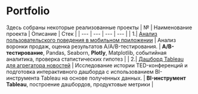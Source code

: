 # Portfolio

Здесь собраны некоторые реализованные проекты
| № | Наименование проекта | Описание | Стек |
| --- | --- | --- | --- |
| 1.| [Анализ пользовательского поведения в мобильном приложении](https://github.com/Kris-Soloveva/Portfolio/tree/main/Анализ%20пользовательского%20поведения%20в%20мобильном%20приложении) | Анализ воронки продаж, оценка результатов A/A/B-тестирования. | **A/B-тестирование**, Pandas, Seaborn, **Plotly**, Matplotlib, событийная аналитика, проверка статистических гипотез |
| 2.| [Дашборд Tableau для агрегатора новостей](https://github.com/Kris-Soloveva/Portfolio/tree/main/Дашборд%20Tableau%20для%20агрегатора%20новостей) | Исследование истории TED-конференций и подготовка интерактивного дашборда с использованием BI-инструмента Tableau на основе полученных данных. | **BI-инструмент Tableau**, построение дашбордов, продуктовые метрики |
